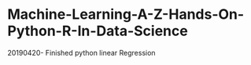 # Machine-Learning-A-Z-Hands-On-Python-R-In-Data-Science
20190420- Finished python linear Regression
